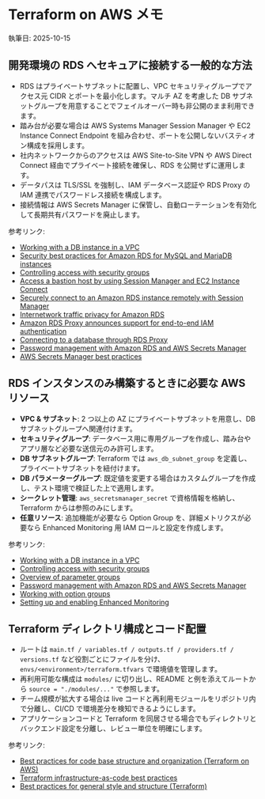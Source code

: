 # Terraform on AWS メモ

執筆日: 2025-10-15

## 開発環境の RDS へセキュアに接続する一般的な方法

- RDS はプライベートサブネットに配置し、VPC セキュリティグループでアクセス元 CIDR とポートを最小化します。マルチ AZ を考慮した DB サブネットグループを用意することでフェイルオーバー時も非公開のまま利用できます。
- 踏み台が必要な場合は AWS Systems Manager Session Manager や EC2 Instance Connect Endpoint を組み合わせ、ポートを公開しないバスティオン構成を採用します。
- 社内ネットワークからのアクセスは AWS Site-to-Site VPN や AWS Direct Connect 経由でプライベート接続を確保し、RDS を公開せずに運用します。
- データパスは TLS/SSL を強制し、IAM データベース認証や RDS Proxy の IAM 連携でパスワードレス接続を構成します。
- 接続情報は AWS Secrets Manager に保管し、自動ローテーションを有効化して長期共有パスワードを廃止します。

参考リンク:

- [Working with a DB instance in a VPC](https://docs.aws.amazon.com/AmazonRDS/latest/UserGuide/USER_VPC.WorkingWithRDSInstanceinaVPC.html)
- [Security best practices for Amazon RDS for MySQL and MariaDB instances](https://aws.amazon.com/blogs/database/security-best-practices-for-amazon-rds-for-mysql-and-mariadb-instances/)
- [Controlling access with security groups](https://docs.aws.amazon.com/AmazonRDS/latest/UserGuide/Overview.RDSSecurityGroups.html)
- [Access a bastion host by using Session Manager and EC2 Instance Connect](https://docs.aws.amazon.com/prescriptive-guidance/latest/patterns/access-a-bastion-host-by-using-session-manager-and-amazon-ec2-instance-connect.html)
- [Securely connect to an Amazon RDS instance remotely with Session Manager](https://aws.amazon.com/blogs/database/securely-connect-to-an-amazon-rds-or-amazon-ec2-database-instance-remotely-with-your-preferred-gui/)
- [Internetwork traffic privacy for Amazon RDS](https://docs.aws.amazon.com/AmazonRDS/latest/UserGuide/inter-network-traffic-privacy.html)
- [Amazon RDS Proxy announces support for end-to-end IAM authentication](https://aws.amazon.com/about-aws/whats-new/2025/09/amazon-rds-proxy-end-to-end-iam-authentication/)
- [Connecting to a database through RDS Proxy](https://docs.aws.amazon.com/AmazonRDS/latest/UserGuide/rds-proxy-connecting.html)
- [Password management with Amazon RDS and AWS Secrets Manager](https://docs.aws.amazon.com/AmazonRDS/latest/UserGuide/rds-secrets-manager.html)
- [AWS Secrets Manager best practices](https://docs.aws.amazon.com/secretsmanager/latest/userguide/best-practices.html)

## RDS インスタンスのみ構築するときに必要な AWS リソース

- **VPC & サブネット**: 2 つ以上の AZ にプライベートサブネットを用意し、DB サブネットグループへ関連付けます。
- **セキュリティグループ**: データベース用に専用グループを作成し、踏み台やアプリ層など必要な送信元のみ許可します。
- **DB サブネットグループ**: Terraform では `aws_db_subnet_group` を定義し、プライベートサブネットを紐付けます。
- **DB パラメーターグループ**: 既定値を変更する場合はカスタムグループを作成し、テスト環境で検証した上で適用します。
- **シークレット管理**: `aws_secretsmanager_secret` で資格情報を格納し、Terraform からは参照のみにします。
- **任意リソース**: 追加機能が必要なら Option Group を、詳細メトリクスが必要なら Enhanced Monitoring 用 IAM ロールと設定を作成します。

参考リンク:

- [Working with a DB instance in a VPC](https://docs.aws.amazon.com/AmazonRDS/latest/UserGuide/USER_VPC.WorkingWithRDSInstanceinaVPC.html)
- [Controlling access with security groups](https://docs.aws.amazon.com/AmazonRDS/latest/UserGuide/Overview.RDSSecurityGroups.html)
- [Overview of parameter groups](https://docs.aws.amazon.com/AmazonRDS/latest/UserGuide/parameter-groups-overview.html)
- [Password management with Amazon RDS and AWS Secrets Manager](https://docs.aws.amazon.com/AmazonRDS/latest/UserGuide/rds-secrets-manager.html)
- [Working with option groups](https://docs.aws.amazon.com/AmazonRDS/latest/UserGuide/USER_WorkingWithOptionGroups.html)
- [Setting up and enabling Enhanced Monitoring](https://docs.aws.amazon.com/AmazonRDS/latest/UserGuide/USER_Monitoring.OS.Enabling.html)

## Terraform ディレクトリ構成とコード配置

- ルートは `main.tf / variables.tf / outputs.tf / providers.tf / versions.tf` など役割ごとにファイルを分け、`envs/<environment>/terraform.tfvars` で環境値を管理します。
- 再利用可能な構成は `modules/` に切り出し、README と例を添えてルートから `source = "./modules/..."` で参照します。
- チーム規模が拡大する場合は live コードと再利用モジュールをリポジトリ内で分離し、CI/CD で環境差分を検知できるようにします。
- アプリケーションコードと Terraform を同居させる場合でもディレクトリとバックエンド設定を分離し、レビュー単位を明確にします。

参考リンク:

- [Best practices for code base structure and organization (Terraform on AWS)](https://docs.aws.amazon.com/prescriptive-guidance/latest/terraform-aws-provider-best-practices/structure.html)
- [Terraform infrastructure-as-code best practices](https://dev.to/devopsdaily/terraform-infrastructure-as-code-best-practices-doe)
- [Best practices for general style and structure (Terraform)](https://cloud.google.com/docs/terraform/best-practices/general-style-structure)
